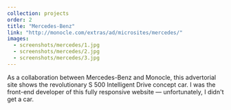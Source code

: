 ```yaml
---
collection: projects
order: 2
title: "Mercedes-Benz"
link: "http://monocle.com/extras/ad/microsites/mercedes/"
images: 
  - screenshots/mercedes/1.jpg
  - screenshots/mercedes/2.jpg
  - screenshots/mercedes/3.jpg
---
```

As a collaboration between Mercedes-Benz and Monocle, this advertorial site shows the revolutionary S 500 Intelligent Drive concept car. I was the front-end developer of this fully responsive website — unfortunately, I didn't get a car.